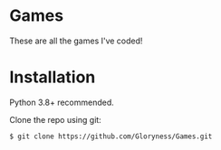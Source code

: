 # Games
These are all the games I've coded!

# Installation
Python 3.8+ recommended.

Clone the repo using git:
```bash
$ git clone https://github.com/Gloryness/Games.git
```

